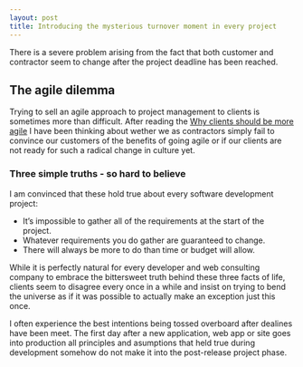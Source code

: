 ```yaml
---
layout: post
title: Introducing the mysterious turnover moment in every project
---
```


There is a severe problem arising from the fact that both customer and contractor seem to change after the project deadline has been reached.

## The agile dilemma

Trying to sell an agile approach to project management to clients is sometimes more than difficult. After reading the [Why clients should be more agile](http://8gramgorilla.com/why-clients-should-be-more-agile/) I have been thinking about wether we as contractors
simply fail to convince our customers of the benefits of going agile or if our clients are not ready for such a radical change in culture yet.

### Three simple truths - so hard to believe

I am convinced that these hold true about every software development project:

* It’s impossible to gather all of the requirements at the start of the project.
* Whatever requirements you do gather are guaranteed to change.
* There will always be more to do than time or budget will allow.

While it is perfectly natural for every developer and web consulting company to embrace the bittersweet truth behind these three facts of life, clients seem to disagree every once in a while and insist on trying to bend the universe as if it was possible to actually make an
exception just this once.

I often experience the best intentions being tossed overboard after dealines have been meet. The first day after a new application, web app or site goes into production all principles and asumptions that held true during development somehow do not make it into the post-release project phase.